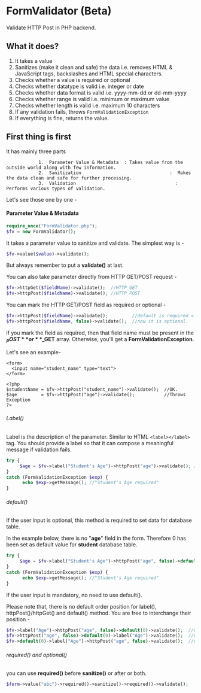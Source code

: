 # FormValidator (Beta)
Validate HTTP Post in PHP backend.



## What it does?

1. It takes a value
2. Sanitizes (make it clean and safe) the data i.e. removes HTML & JavaScript tags, backslashes and HTML special characters.
3. Checks whether a value is required or optional
4. Checks whether datatype is valid i.e. integer or date
5. Checks whether data format is valid i.e. yyyy-mm-dd or dd-mm-yyyy
6. Checks whether range is valid i.e. minimum or maximum value
7. Checks whether length is valid i.e. maximum 10 characters
8. If any validation fails, throws `FormValidationException`
9. If everything is fine, returns the value.



## First thing is first

It has mainly three parts

				1.  Parameter Value & Metadata  : Takes value from the outside world along with few information.
   				2.  Sanitization                                 :  Makes the data clean and safe for further processing.
   				3.  Validation                                     : Performs various types of validation.

Let's see those one by one -



#### Parameter Value & Metadata

```php
require_once("FormValidator.php");
$fv = new FormValidator();
```

It takes a parameter value to sanitize and validate. The simplest way is -

```php
$fv->value($value)->validate();
```

But always remember to put a **validate()** at last.

You can also take parameter directly from HTTP GET/POST request - 

```php
$fv->httpGet($fieldName)->validate();  //HTTP GET
$fv->httpPost($fieldName)->validate(); //HTTP POST
```



You can mark the HTTP GET/POST field as required or optional - 

```php
$fv->httpPost($fieldName)->validate();         //default is required = true.
$fv->httpPost($fieldName, false)->validate();  //now it is optional.
```

if you mark the field as required, then that field name must be present in the **$_POST** or **$_GET** array.  Otherwise, you'll get a **FormValidationException**.



Let's see an example-

```php+HTML
<form>
  <input name="student_name" type="text">
</form>

<?php
$studentName = $fv->httpPost("student_name")->validate();  //OK.
$age         = $fv->httpPost("age")->validate();           //Throws Exception
?>

```



###### Label()

Label is the description of the parameter. Similar to HTML `<label></label>` tag. You should provide a label so that it can compose a meaningful message if validation fails.

```php
try {       
     $age = $fv->label("Student's Age")->httpPost("age")->validate(); //Exception         
} 
catch (FormValidationException $exp) {
      echo $exp->getMessage(); //"Student's Age required"
}
```



###### default()

If the user input is optional, this method is required to set data for database table.

 In the example below, there is no "**age**" field in the form. Therefore 0 has been set as default value for **student** database table.

```php
try {       
     $age = $fv->label("Student's Age")->httpPost("age", false)->default(0)->validate(); //Exception         
} 
catch (FormValidationException $exp) {
      echo $exp->getMessage(); //"Student's Age required"
}
```

If the user input is mandatory, no need to use default().

Please note that, there is no default order position for label(), httpPost()/httpGet() and default() method. You are free to interchange their position - 

```php
$fv->label("Age")->httpPost("age", false)->default(0)->validate();  //OK
$fv->httpPost("age", false)->default(0)->label("Age")->validate();  //OK
$fv->default(0)->label("Age")->httpPost("age", false)->validate();  //OK
```



###### required() and optional()

you can use **required()** before **sanitize()** or after or both.

```php
$form->value("abc")->required()->sanitize()->required()->validate();
```

